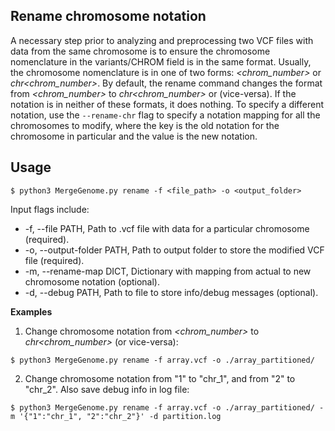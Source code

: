 ## Rename chromosome notation

A necessary step prior to analyzing and preprocessing two VCF files with data from the same chromosome is to ensure the chromosome nomenclature in the variants/CHROM field is in the same format. Usually, the chromosome nomenclature is in one of two forms: *<chrom_number>* or *chr<chrom_number>*. By default, the rename command changes the format from *<chrom_number>* to *chr<chrom_number>* or (vice-versa). If the notation is in neither of these formats, it does nothing. To specify a different notation, use the `--rename-chr` flag to specify a notation mapping for all the chromosomes to modify, where the key is the old notation for the chromosome in particular and the value is the new notation.

## Usage

```
$ python3 MergeGenome.py rename -f <file_path> -o <output_folder>
```

Input flags include:

* -f, --file PATH, Path to .vcf file with data for a particular chromosome (required).
* -o, --output-folder PATH, Path to output folder to store the modified VCF file (required).
* -m, --rename-map DICT, Dictionary with mapping from actual to new chromosome notation (optional).
* -d, --debug PATH, Path to file to store info/debug messages (optional).

**Examples**

1. Change chromosome notation from *<chrom_number>* to *chr<chrom_number>* (or vice-versa):

```
$ python3 MergeGenome.py rename -f array.vcf -o ./array_partitioned/
```

2. Change chromosome notation from "1" to "chr_1", and from "2" to "chr_2". Also save debug info in log file:

```
$ python3 MergeGenome.py rename -f array.vcf -o ./array_partitioned/ -m '{"1":"chr_1", "2":"chr_2"}' -d partition.log
```
